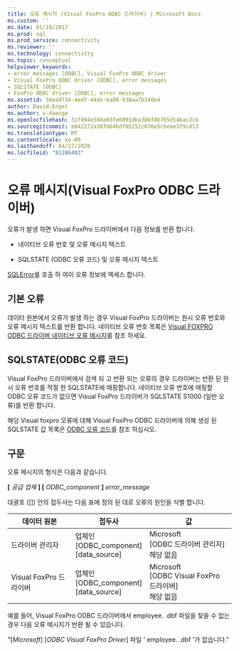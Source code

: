 ```yaml
---
title: 오류 메시지 (Visual FoxPro ODBC 드라이버) | Microsoft Docs
ms.custom: ''
ms.date: 01/19/2017
ms.prod: sql
ms.prod_service: connectivity
ms.reviewer: ''
ms.technology: connectivity
ms.topic: conceptual
helpviewer_keywords:
- error messages [ODBC], Visual FoxPro ODBC driver
- Visual FoxPro ODBC driver [ODBC], error messages
- SQLSTATE [ODBC]
- FoxPro ODBC driver [ODBC], error messages
ms.assetid: 58ea9734-4edf-44da-ba80-938aa7b340e4
author: David-Engel
ms.author: v-daenge
ms.openlocfilehash: 31f894e58da93fe6091dba306f8b765d14bac2cb
ms.sourcegitcommit: e042272a38fb646df05152c676e5cbeae3f9cd13
ms.translationtype: MT
ms.contentlocale: ko-KR
ms.lasthandoff: 04/27/2020
ms.locfileid: "81286403"
---
```

# <a name="error-messages-visual-foxpro-odbc-driver"></a>오류 메시지(Visual FoxPro ODBC 드라이버)
오류가 발생 하면 Visual FoxPro 드라이버에서 다음 정보를 반환 합니다.  
  
-   네이티브 오류 번호 및 오류 메시지 텍스트  
  
-   SQLSTATE (ODBC 오류 코드) 및 오류 메시지 텍스트  
  
 [SQLError](../../odbc/microsoft/sqlerror-visual-foxpro-odbc-driver.md)를 호출 하 여이 오류 정보에 액세스 합니다.  
  
## <a name="native-errors"></a>기본 오류  
 데이터 원본에서 오류가 발생 하는 경우 Visual FoxPro 드라이버는 원시 오류 번호와 오류 메시지 텍스트를 반환 합니다. 네이티브 오류 번호 목록은 [Visual FOXPRO ODBC 드라이버 네이티브 오류 메시지](../../odbc/microsoft/visual-foxpro-odbc-driver-native-error-messages.md)를 참조 하세요.  
  
## <a name="sqlstate-odbc-error-codes"></a>SQLSTATE(ODBC 오류 코드)  
 Visual FoxPro 드라이버에서 검색 되 고 반환 되는 오류의 경우 드라이버는 반환 된 원시 오류 번호를 적절 한 SQLSTATE에 매핑합니다. 네이티브 오류 번호에 매핑할 ODBC 오류 코드가 없으면 Visual FoxPro 드라이버가 SQLSTATE S1000 (일반 오류)를 반환 합니다.  
  
 해당 Visual foxpro 오류에 대해 Visual FoxPro ODBC 드라이버에 의해 생성 된 SQLSTATE 값 목록은 [ODBC 오류 코드](../../odbc/microsoft/odbc-error-codes-visual-foxpro-odbc-driver.md)를 참조 하십시오.  
  
## <a name="syntax"></a>구문  
 오류 메시지의 형식은 다음과 같습니다.  
  
 **[** *공급 업체* **] [** *ODBC_component* **]** *error_message*  
  
 대괄호 ([]) 안의 접두사는 다음 표에 정의 된 대로 오류의 원인을 식별 합니다.  
  
|데이터 원본|접두사|값|  
|-----------------|------------|-----------|  
|드라이버 관리자|업체인<br />[ODBC_component]<br />[data_source]|Microsoft<br />[ODBC 드라이버 관리자]<br />해당 없음|  
|Visual FoxPro 드라이버|업체인<br />[ODBC_component]<br />[data_source]|Microsoft<br />[ODBC Visual FoxPro 드라이버]<br />해당 없음|  
  
 예를 들어, Visual FoxPro ODBC 드라이버에서 employee. .dbf 파일을 찾을 수 없는 경우 다음 오류 메시지가 반환 될 수 있습니다.  
  
 "[*Microsoft*] [*ODBC Visual FoxPro Driver*] 파일 ' employee. .dbf '가 없습니다."
